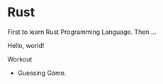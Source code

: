 # Rust
First to learn Rust Programming Language. Then ...

Hello, world!

Workout
 * Guessing Game.


